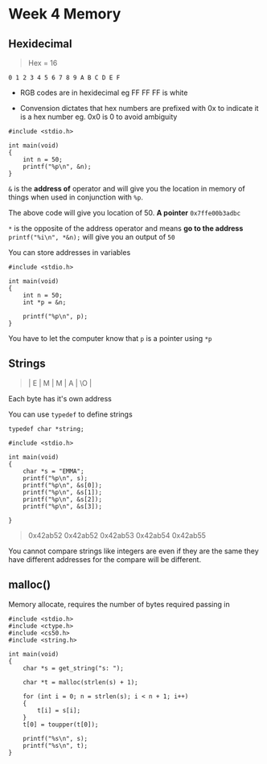 # Week 4 Memory

## Hexidecimal

> Hex = 16

`0 1 2 3 4 5 6 7 8 9 A B C D E F`

 - RGB codes are in hexidecimal eg FF FF FF is white

 - Convension dictates that hex numbers are prefixed with 0x to indicate it is a hex number eg. 0x0 is 0 to avoid ambiguity

 ```
 #include <stdio.h>

 int main(void)
 {
     int n = 50;
     printf("%p\n", &n);
 }
```

`&` is the **address of** operator and will give you the location in memory of things when used in conjunction with `%p`.

The above code will give you location of 50. **A pointer**
`0x7ffe00b3adbc`

`*` is the opposite of the address operator and means **go to the address**
`printf("%i\n", *&n);`
will give you an output of `50`

You can store addresses in variables


 ```
 #include <stdio.h>

 int main(void)
 {
     int n = 50;
     int *p = &n;

     printf("%p\n", p);
 }
```
You have to let the computer know that `p` is a pointer using `*p`

## Strings

> | E | M | M | A | \O |

Each byte has it's own address

You can use `typedef` to define strings

`typedef char *string;`

```
#include <stdio.h>

int main(void)
{
    char *s = "EMMA";
    printf("%p\n", s);
    printf("%p\n", &s[0]);
    printf("%p\n", &s[1]);
    printf("%p\n", &s[2]);
    printf("%p\n", &s[3]);

}
```
> 0x42ab52
> 0x42ab52
> 0x42ab53
> 0x42ab54
> 0x42ab55

You cannot compare strings like integers are even if they are the same they have different addresses for the compare will be different.

## malloc()

Memory allocate, requires the number of bytes required passing in
```
#include <stdio.h>
#include <ctype.h>
#include <cs50.h>
#include <string.h>

int main(void)
{
    char *s = get_string("s: ");

    char *t = malloc(strlen(s) + 1);

    for (int i = 0; n = strlen(s); i < n + 1; i++)
    {
        t[i] = s[i];
    }
    t[0] = toupper(t[0]);

    printf("%s\n", s);
    printf("%s\n", t);
}
```